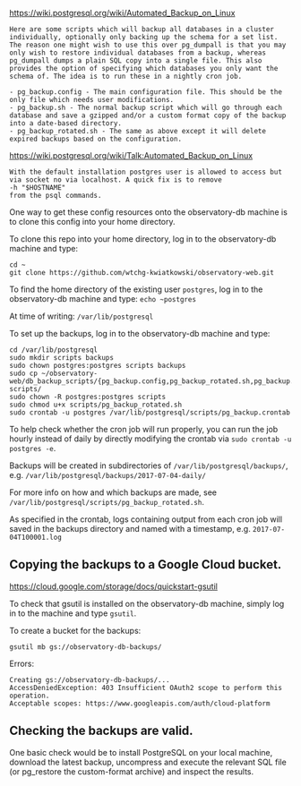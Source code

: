 https://wiki.postgresql.org/wiki/Automated_Backup_on_Linux
```
Here are some scripts which will backup all databases in a cluster individually, optionally only backing up the schema for a set list. The reason one might wish to use this over pg_dumpall is that you may only wish to restore individual databases from a backup, whereas pg_dumpall dumps a plain SQL copy into a single file. This also provides the option of specifying which databases you only want the schema of. The idea is to run these in a nightly cron job.

- pg_backup.config - The main configuration file. This should be the only file which needs user modifications.
- pg_backup.sh - The normal backup script which will go through each database and save a gzipped and/or a custom format copy of the backup into a date-based directory.
- pg_backup_rotated.sh - The same as above except it will delete expired backups based on the configuration.
```

https://wiki.postgresql.org/wiki/Talk:Automated_Backup_on_Linux
```
With the default installation postgres user is allowed to access but via socket no via localhost. A quick fix is to remove
-h "$HOSTNAME"
from the psql commands.
```

One way to get these config resources onto the observatory-db machine is to clone this config into your home directory.

To clone this repo into your home directory, log in to the observatory-db machine and type:
```
cd ~
git clone https://github.com/wtchg-kwiatkowski/observatory-web.git

```

To find the home directory of the existing user `postgres`, log in to the observatory-db machine and type:
`echo ~postgres`

At time of writing: `/var/lib/postgresql`

To set up the backups, log in to the observatory-db machine and type:
```
cd /var/lib/postgresql
sudo mkdir scripts backups
sudo chown postgres:postgres scripts backups
sudo cp ~/observatory-web/db_backup_scripts/{pg_backup.config,pg_backup_rotated.sh,pg_backup.crontab} scripts/
sudo chown -R postgres:postgres scripts
sudo chmod u+x scripts/pg_backup_rotated.sh
sudo crontab -u postgres /var/lib/postgresql/scripts/pg_backup.crontab

```

To help check whether the cron job will run properly, you can run the job hourly instead of daily by directly modifying the crontab via `sudo crontab -u postgres -e`.

Backups will be created in subdirectories of `/var/lib/postgresql/backups/`, e.g. `/var/lib/postgresql/backups/2017-07-04-daily/`

For more info on how and which backups are made, see `/var/lib/postgresql/scripts/pg_backup_rotated.sh`.

As specified in the crontab, logs containing output from each cron job will saved in the backups directory and named with a timestamp, e.g. `2017-07-04T100001.log`


## Copying the backups to a Google Cloud bucket.
https://cloud.google.com/storage/docs/quickstart-gsutil

To check that gsutil is installed on the observatory-db machine, simply log in to the machine and type `gsutil`.

To create a bucket for the backups:
```
gsutil mb gs://observatory-db-backups/
```

Errors:
```
Creating gs://observatory-db-backups/...
AccessDeniedException: 403 Insufficient OAuth2 scope to perform this operation.
Acceptable scopes: https://www.googleapis.com/auth/cloud-platform
```

## Checking the backups are valid.

One basic check would be to install PostgreSQL on your local machine, download the latest backup, uncompress and execute the relevant SQL file (or pg_restore the custom-format archive) and inspect the results.


